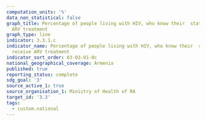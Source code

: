 ```yaml
---
computation_units: '%'
data_non_statistical: false
graph_title: Percentage of people living with HIV, who know their  status, who receive
  ARV treatment
graph_type: line
indicator: 3.3.1.c
indicator_name: Percentage of people living with HIV, who know their  status, who
  receive ARV treatment
indicator_sort_order: 03-03-01-0c
national_geographical_coverage: Armenia
published: true
reporting_status: complete
sdg_goal: '3'
source_active_1: true
source_organisation_1: Ministry of Health of RA
target_id: '3.3'
tags:
  - custom.national
---
```

